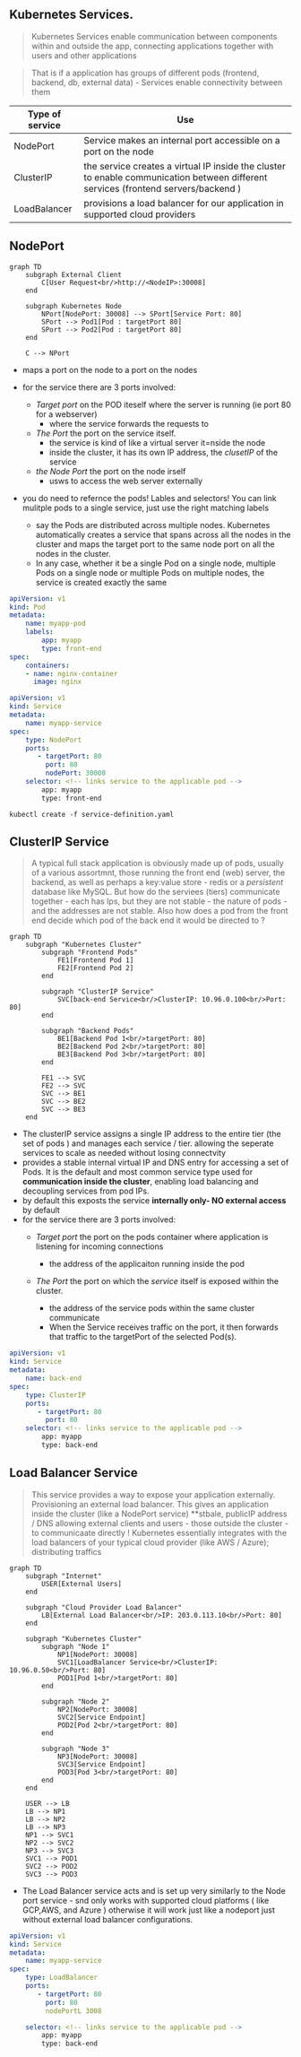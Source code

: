 ## Kubernetes Services.

> Kubernetes Services enable communication between components within and outside the app, connecting applications together with users and other applications

> That is if a application has groups of different pods (frontend, backend, db, external data) - Services enable connectivity between them 

| Type of service | Use |
| --- | --- |
| NodePort | Service makes an internal port accessible on a port on the node |
| ClusterIP | the service creates a virtual IP inside the cluster to enable communication between different services (frontend servers/backend ) |
| LoadBalancer | provisions a load balancer for our application in supported cloud providers |

## NodePort

```mermaid
graph TD
    subgraph External Client
        C[User Request<br/>http://<NodeIP>:30008]
    end
    
    subgraph Kubernetes Node
        NPort[NodePort: 30008] --> SPort[Service Port: 80]
        SPort --> Pod1[Pod : targetPort 80]
        SPort --> Pod2[Pod : targetPort 80]
    end
    
    C --> NPort
```

*  maps a port on the node to a port on the nodes
*  for the service there are 3 ports involved:
    * _Target port_ on the POD iteself where the server is running (ie port 80 for a webserver)
        * where the service forwards the requests to
    * _The Port_ the port on the service itself.
        * the service is kind of like a virtual server it=nside the node
        * inside the cluster, it has its own IP address, the _clusetIP_ of the service
    * _the Node Port_ the port on the node irself
        * usws to access the web server externally

* you do need to refernce the pods!  Lables and selectors!  You can link mulitple pods to a single service, just use the right matching labels
    * say the Pods are distributed across multiple nodes. Kubernetes automatically creates a service that spans across all the nodes in the cluster and maps the target port to the same node port on all the nodes in the cluster.
    * In any case, whether it be a single Pod on a single node, multiple Pods on a single node or multiple Pods on multiple nodes, the service is created exactly the same

```pod.yaml
apiVersion: v1
kind: Pod
metadata:
    name: myapp-pod
    labels:
        app: myapp
        type: front-end
spec:
    containers:
    - name: nginx-container
      image: nginx
```


```service-definition.yaml
apiVersion: v1
kind: Service
metadata:
    name: myapp-service
spec:
    type: NodePort
    ports:
       - targetPort: 80
         port: 80
         nodePort: 30008
    selector: <!-- links service to the applicable pod -->
        app: myapp
        type: front-end  
```

```kubectl create -f service-definition.yaml```

## ClusterIP Service
> A typical full stack application is obviously made up of pods, usually of a various assortmnt, those running the front end (web) server, the backend, as well as perhaps a key:value store - redis  or a _persistent_ database like MySQL. But how do the serviees (tiers) communicate together - each has Ips, but they are not stable - the nature of pods - and the addresses are not stable.  Also how does a pod from the front end decide which pod of the back end it would be directed to ?


```mermaid
graph TD
    subgraph "Kubernetes Cluster"
        subgraph "Frontend Pods"
            FE1[Frontend Pod 1]
            FE2[Frontend Pod 2]
        end
        
        subgraph "ClusterIP Service"
            SVC[back-end Service<br/>ClusterIP: 10.96.0.100<br/>Port: 80]
        end
        
        subgraph "Backend Pods"
            BE1[Backend Pod 1<br/>targetPort: 80]
            BE2[Backend Pod 2<br/>targetPort: 80]
            BE3[Backend Pod 3<br/>targetPort: 80]
        end
        
        FE1 --> SVC
        FE2 --> SVC
        SVC --> BE1
        SVC --> BE2
        SVC --> BE3
    end
```

* The clusterIP service assigns a single IP address to the entire tier (the set of pods ) and manages each service / tier. allowing the seperate services to scale as needed without losing connectvity
* provides a stable internal virtual IP and DNS entry for accessing a set of Pods. It is the default and most common service type used for **communication inside the cluster**, enabling load balancing and decoupling services from pod IPs.
* by default this exposts the service **internally only- NO external access** by default
*  for the service there are 3 ports involved:
    * _Target port_ the port on the pods container where application is listening for incoming connections
        * the address of the applicaiton running inside the pod

    * _The Port_ the port  on which the _service_ itself is exposed within the cluster.
        * the address of the service pods within the same cluster communicate
        * When the Service receives traffic on the port, it then forwards that traffic to the targetPort of the selected Pod(s).

```service-definition.yaml
apiVersion: v1
kind: Service
metadata:
    name: back-end 
spec:
    type: ClusterIP
    ports:
       - targetPort: 80 
         port: 80
    selector: <!-- links service to the applicable pod -->
        app: myapp
        type: back-end  
```


## Load Balancer Service
> This service provides a way to expose your application externally. Provisioning an external load balancer. This gives an application inside the cluster (like a NodePort service) **stbale, publicIP address / DNS allowing external clients and users - those outside the cluster -  to communicaate directly ! Kubernetes essentially integrates with the load balancers of your typical cloud provider (like AWS / Azure); distributing traffics 


```mermaid
graph TD
    subgraph "Internet"
        USER[External Users]
    end
    
    subgraph "Cloud Provider Load Balancer"
        LB[External Load Balancer<br/>IP: 203.0.113.10<br/>Port: 80]
    end
    
    subgraph "Kubernetes Cluster"
        subgraph "Node 1"
            NP1[NodePort: 30008]
            SVC1[LoadBalancer Service<br/>ClusterIP: 10.96.0.50<br/>Port: 80]
            POD1[Pod 1<br/>targetPort: 80]
        end
        
        subgraph "Node 2"
            NP2[NodePort: 30008]
            SVC2[Service Endpoint]
            POD2[Pod 2<br/>targetPort: 80]
        end
        
        subgraph "Node 3"
            NP3[NodePort: 30008]
            SVC3[Service Endpoint]
            POD3[Pod 3<br/>targetPort: 80]
        end
    end
    
    USER --> LB
    LB --> NP1
    LB --> NP2
    LB --> NP3
    NP1 --> SVC1
    NP2 --> SVC2
    NP3 --> SVC3
    SVC1 --> POD1
    SVC2 --> POD2
    SVC3 --> POD3
```

* The Load Balancer service acts and is set up very similarly to the Node port service - snd only works with supported cloud platforms ( like GCP,AWS, and Azure ) otherwise it will work just like a nodeport just without external load balancer configurations.


```service-definition.yaml
apiVersion: v1
kind: Service
metadata:
    name: myapp-service
spec:
    type: LoadBalancer
    ports:
       - targetPort: 80 
         port: 80
         nodePortL 3008

    selector: <!-- links service to the applicable pod -->
        app: myapp
        type: back-end  
```